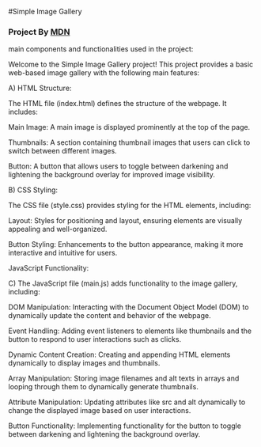 
#Simple Image Gallery
<h3>Project By <a href="https://developer.mozilla.org/en-US/docs/Learn/JavaScript/Building_blocks/Image_gallery">MDN</a></h3>
main components and functionalities used in the project:


Welcome to the Simple Image Gallery project! This project provides a basic web-based image gallery with the following main features:

A) HTML Structure:

The HTML file (index.html) defines the structure of the webpage. It includes:

Main Image:
A main image is displayed prominently at the top of the page.

Thumbnails:
A section containing thumbnail images that users can click to switch between different images.

Button: A button that allows users to toggle between darkening and lightening the background overlay for improved image visibility.

B) CSS Styling:

The CSS file (style.css) provides styling for the HTML elements, including:

Layout:
Styles for positioning and layout, ensuring elements are visually appealing and well-organized.

Button Styling:
Enhancements to the button appearance, making it more interactive and intuitive for users.

JavaScript Functionality:

C) The JavaScript file (main.js) adds functionality to the image gallery, including:

DOM Manipulation:
Interacting with the Document Object Model (DOM) to dynamically update the content and behavior of the webpage.

Event Handling:
Adding event listeners to elements like thumbnails and the button to respond to user interactions such as clicks.

Dynamic Content Creation:
Creating and appending HTML elements dynamically to display images and thumbnails.

Array Manipulation:
Storing image filenames and alt texts in arrays and looping through them to dynamically generate thumbnails.

Attribute Manipulation:
Updating attributes like src and alt dynamically to change the displayed image based on user interactions.

Button Functionality:
Implementing functionality for the button to toggle between darkening and lightening the background overlay.